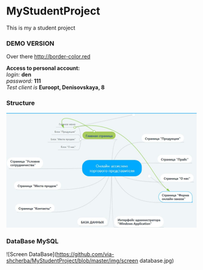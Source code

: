 # MyStudentProject 
This is my a student project

### DEMO VERSION
Over there http://border-color.red

**Access to personal account:**   
*login:* **den**  
*password:* **111**  
*Test client is* **Euroopt, Denisovskaya, 8**  

### Structure
![Structure of project](https://github.com/via-shcherba/MyStudentProject/blob/master/img/structure.jpg)

### DataBase MySQL
![Screen DataBase](https://github.com/via-shcherba/MyStudentProject/blob/master/img/screen database.jpg)
